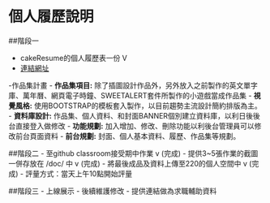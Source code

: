 # 個人履歷說明

##階段一
 - cakeResume的個人履歷表一份 V 
 - [連結網址](https://www.cakeresume.com/edward-lin-bb7871)
 
 -作品集計畫
    - **作品集項目:** 除了插圖設計作品外，另外放入之前製作的英文單字庫、萬年曆、網頁電子時鐘、SWEETALERT套件所製作的小遊戲當成作品集
    - **視覺風格:** 使用BOOTSTRAP的模板套入製作，以目前趨勢主流設計簡約排版為主。
    - **資料庫設計:** 作品集、個人資料、和封面BANNER個別建立資料庫，以利日後後台直接登入做修改
    - **功能規劃:** 加入增加、修改、刪除功能以利後台管理員可以修改前台頁面資料
    - **前台規劃:** 封面、個人基本資料、履歷、作品集等規劃。


##階段二
    - 至github classroom接受期中作業 v (完成)
    - 提供3~5張作業的截圖一併存放在 /doc/ 中 v (完成)
    - 將最後成品及資料上傳至220的個人空間中 v (完成)
    - 評量方式：當天上午10點開始評量

##階段三 
    - 上線展示
    - 後續維護修改
    - 提供連結做為求職輔助資料